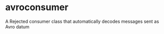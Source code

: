 avroconsumer
============

A Rejected consumer class that automatically decodes messages sent as Avro datum
